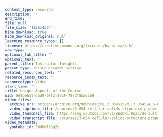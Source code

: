 ```yaml
---
content_type: resource
description: ''
end_time: ''
file: null
file_size: '11261435'
hide_download: true
hide_download_original: null
learning_resource_types: []
license: https://creativecommons.org/licenses/by-nc-sa/4.0/
ocw_type: ''
optional_tab_title: ''
optional_text: ''
parent_title: Instructor Insights
parent_type: ThisCourseAtMITSection
related_resources_text: ''
resource_index_text: ''
resourcetype: Video
start_time: ''
title: Unique Aspects of the Course
uid: 0e8be639-dad9-67f2-27c9-787df8aa65b9
video_files:
  archive_url: https://archive.org/download/MIT3.054S15/MIT3_054S14_6-UniqueAspectsOfTheCourse_300k.mp4
  video_captions_file: /courses/3-054-cellular-solids-structure-properties-and-applications-spring-2015/adca675816d555a0bcc00ba508fbf410_ZWdDKll8qZc.vtt
  video_thumbnail_file: https://img.youtube.com/vi/ZWdDKll8qZc/default.jpg
  video_transcript_file: /courses/3-054-cellular-solids-structure-properties-and-applications-spring-2015/c7eae3feb16d8ed6105c1517c0b7135e_ZWdDKll8qZc.pdf
video_metadata:
  youtube_id: ZWdDKll8qZc
---
```

